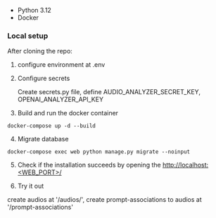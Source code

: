
- Python 3.12
- Docker  

### Local setup

After cloning the repo:

1. configure environment at .env

2. Configure secrets

   Create secrets.py file, 
   define AUDIO_ANALYZER_SECRET_KEY, OPENAI_ANALYZER_API_KEY

3. Build and run the docker container

```
docker-compose up -d --build    
```

4. Migrate database

```
docker-compose exec web python manage.py migrate --noinput
```

5. Check if the installation succeeds by opening the [http://localhost:<WEB_PORT>/]() 

6. Try it out

create audios at '/audios/', create prompt-associations to audios at '/prompt-associations'


